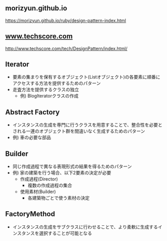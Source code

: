 ## morizyun.github.io
https://morizyun.github.io/ruby/design-pattern-index.html

## www.techscore.com
http://www.techscore.com/tech/DesignPattern/index.html/

## Iterator
- 要素の集まりを保有するオブジェクト(Listオブジェクト)の各要素に順番にアクセスする方法を提供するためのパターン
- 走査方法を提供するクラスの独立
  - 例) BlogIteratorクラスの作成

## Abstract Factory
- インスタンスの生成を専門に行うクラスを用意することで、整合性を必要とされる一連のオブジェクト群を間違いなく生成するためのパターン
- 例) 車の必要な部品

## Builder
- 同じ作成過程で異なる表現形式の結果を得るためのパターン
- 例) 家の建築を行う場合、以下2要素の決定が必要
  - 作成過程(Director)
    - 複数の作成過程の集合
  - 使用素材(Builder)
    - 各建築物ごとで使う素材の決定

## FactoryMethod
- インスタンスの生成をサブクラスに行わせることで、より柔軟に生成するインスタンスを選択することが可能となる
